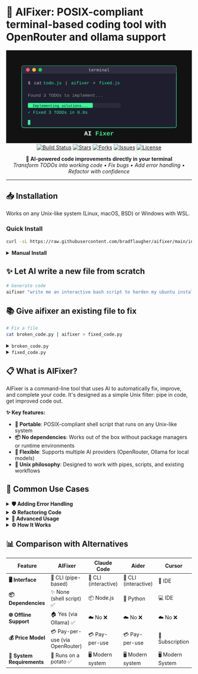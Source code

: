 # 🔧 AIFixer: POSIX-compliant terminal-based coding tool with OpenRouter and ollama support

<p align="center">
  <img src="./logo.svg" alt="AIFixer" width="600">
  <br>
  <a href="https://github.com/bradflaugher/aifixer/actions"><img src="https://img.shields.io/github/actions/workflow/status/bradflaugher/aifixer/ci.yml?branch=main&style=flat-square" alt="Build Status"></a>
  <a href="https://github.com/bradflaugher/aifixer/stargazers"><img src="https://img.shields.io/github/stars/bradflaugher/aifixer?style=flat-square" alt="Stars"></a>
  <a href="https://github.com/bradflaugher/aifixer/network/members"><img src="https://img.shields.io/github/forks/bradflaugher/aifixer?style=flat-square" alt="Forks"></a>
  <a href="https://github.com/bradflaugher/aifixer/issues"><img src="https://img.shields.io/github/issues/bradflaugher/aifixer?style=flat-square" alt="Issues"></a>
  <a href="https://github.com/bradflaugher/aifixer/blob/main/LICENSE"><img src="https://img.shields.io/github/license/bradflaugher/aifixer?style=flat-square" alt="License"></a>
</p>

<p align="center">
  <strong>🤖 AI-powered code improvements directly in your terminal</strong>
  <br>
  <em>Transform TODOs into working code • Fix bugs • Add error handling • Refactor with confidence</em>
</p>

---

## 📥 Installation

Works on any Unix-like system (Linux, macOS, BSD) or Windows with WSL.

### Quick Install

```sh
curl -sL https://raw.githubusercontent.com/bradflaugher/aifixer/main/install.sh | sh
```

<details>
<summary><strong>Manual Install</strong></summary>

```sh
# Download the script
wget https://raw.githubusercontent.com/bradflaugher/aifixer/main/aifixer.sh
chmod +x aifixer.sh

# Set your API key
export OPENROUTER_API_KEY="your-key-here"
```

</details>

## ✨ Let AI write a new file from scratch

```sh
# Generate code
aifixer "write me an interactive bash script to harden my ubuntu install" > hadening_script.sh
```

## 📚 Give aifixer an existing file to fix 

```sh
# Fix a file
cat broken_code.py | aifixer > fixed_code.py
```
<details>
<summary><code>broken_code.py</code></summary>

```python
def process_user_data(user_id):
    # TODO: Validate user_id format
    # TODO: Add logging
    # TODO: Handle database connection errors
    
    conn = get_db_connection()
    return conn.query(f"SELECT * FROM users WHERE id = {user_id}")
```

</details>

<details>
<summary><code>fixed_code.py</code></summary>

```python
import logging
import re
from contextlib import contextmanager

logger = logging.getLogger(__name__)

def process_user_data(user_id):
    # Validate user_id format
    if not isinstance(user_id, (int, str)):
        raise ValueError("user_id must be an integer or string")
    
    if isinstance(user_id, str) and not re.match(r'^\d+$', user_id):
        raise ValueError("user_id string must contain only digits")
    
    logger.info(f"Processing data for user_id: {user_id}")
    
    # Handle database connection errors
    try:
        with get_db_connection() as conn:
            # Use parameterized query to prevent SQL injection
            result = conn.query("SELECT * FROM users WHERE id = ?", (user_id,))
            logger.debug(f"Retrieved {len(result)} rows for user_id: {user_id}")
            return result
    except DatabaseConnectionError as e:
        logger.error(f"Database connection failed: {e}")
        raise
    except Exception as e:
        logger.error(f"Unexpected error processing user_id {user_id}: {e}")
        raise
```

</details>


## 📋 What is AIFixer?

AIFixer is a command-line tool that uses AI to automatically fix, improve, and complete your code. It's designed as a simple Unix filter: pipe in code, get improved code out.

**✨ Key features:**
- **🎯 Portable**: POSIX-compliant shell script that runs on any Unix-like system
- **📦 No dependencies**: Works out of the box without package managers or runtime environments
- **🔌 Flexible**: Supports multiple AI providers (OpenRouter, Ollama for local models)
- **🐧 Unix philosophy**: Designed to work with pipes, scripts, and existing workflows

## 🎯 Common Use Cases

<details>
<summary><strong>🛡️ Adding Error Handling</strong></summary>

```sh
# Add comprehensive error handling
cat api_client.js | aifixer --prompt "Add proper error handling and retry logic" > robust_api_client.js
```
</details>

<details>
<summary><strong>♻️ Refactoring Code</strong></summary>

```sh
# Refactor for better performance
cat slow_algorithm.py | aifixer --prompt "Optimize this algorithm for better time complexity" > optimized_algorithm.py

# Improve code structure
cat monolithic_function.js | aifixer --prompt "Break this into smaller, testable functions" > refactored.js
```
</details>

<details>
<summary><strong>🚀 Advanced Usage</strong></summary>

**Model Selection:**
```sh
# List available models
aifixer --list-models

# Use a specific model
aifixer --model anthropic/claude-3-haiku-20240307 < code.py > fixed.py
```

**Local AI with Ollama:**
```sh
# Install and use a local model
ollama pull codellama
cat code.py | aifixer --ollama-model codellama > fixed.py
```

</details>

<details>
<summary><strong>⚙️ How It Works</strong></summary>

AIFixer follows the Unix philosophy of doing one thing well:

1. **📥 Read** code from stdin
2. **🔍 Analyze** the code using AI to identify issues and TODOs
3. **⚡ Generate** improved code
4. **📤 Output** the result to stdout

This simple design makes it easy to integrate into existing workflows, CI/CD pipelines, and shell scripts.

</details>

## 📊 Comparison with Alternatives

| Feature | AIFixer | Claude Code | Aider | Cursor |
|---------|---------|-------------|-------|----------------|
| **🖥️ Interface** | 🚀 CLI (pipe-based) | 🤖 CLI (interactive) | 🤖 CLI (interactive) | 🔌 IDE |
| **📦 Dependencies** | ✨ None (shell script) ✅ | 📦 Node.js | 🐍 Python | 💻 IDE |
| **🌐 Offline Support** | 🏠 Yes (via Ollama) ✅ | ☁️ No ❌ | ☁️ No ❌ | ☁️ No ❌ |
| **💰 Price Model** | 💳 Pay-per-use (via OpenRouter) | 💳 Pay-per-use | 💳 Pay-per-use | 🔄 Subscription |
| **💾 System Requirements** | 🥔 Runs on a potato ✅ | 🖥️ Modern system | 🖥️ Modern system | 🖥️ Modern System |
